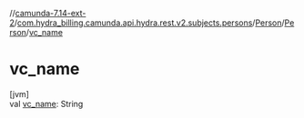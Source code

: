//[camunda-7.14-ext-2](../../../../index.md)/[com.hydra_billing.camunda.api.hydra.rest.v2.subjects.persons](../../index.md)/[Person](../index.md)/[Person](index.md)/[vc_name](vc_name.md)

# vc_name

[jvm]\
val [vc_name](vc_name.md): String
